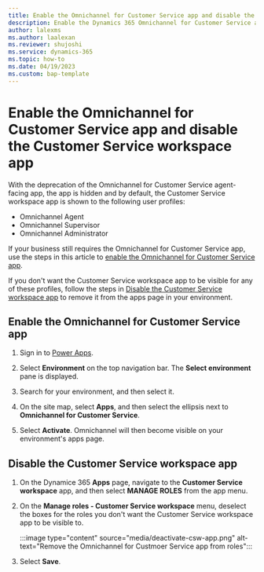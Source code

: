 ```yaml
---
title: Enable the Omnichannel for Customer Service app and disable the Customer Service workspace app for Omnichannel users
description: Enable the Dynamics 365 Omnichannel for Customer Service app and disable the Customer Service workspace app for Omnichannel users
author: lalexms
ms.author: laalexan
ms.reviewer: shujoshi
ms.service: dynamics-365 
ms.topic: how-to
ms.date: 04/19/2023
ms.custom: bap-template
---
```


# Enable the Omnichannel for Customer Service app and disable the Customer Service workspace app

With the deprecation of the Omnichannel for Customer Service agent-facing app, the app is hidden and by default, the Customer Service workspace app is shown to the following user profiles:

- Omnichannel Agent
- Omnichannel Supervisor
- Omnichannel Administrator

If your business still requires the Omnichannel for Customer Service app, use the steps in this article to [enable the Omnichannel for Customer Service app](#enable-the-omnichannel-for-customer-service-app).

If you don't want the Customer Service workspace app to be visible for any of these profiles, follow the steps in [Disable the Customer Service workspace app](#disable-the-customer-service-workspace-app) to remove it from the apps page in your environment.

## Enable the Omnichannel for Customer Service app 

1. Sign in to [Power Apps](https://go.microsoft.com/fwlink/p/?linkid=2142083).

1. Select **Environment** on the top navigation bar. The **Select environment** pane is displayed.

1. Search for your environment, and then select it.

1. On the site map, select **Apps**, and then select the ellipsis next to **Omnichannel for Customer Service**.

1. Select **Activate**. Omnichannel will then become visible on your environment's apps page.
    

## Disable the Customer Service workspace app

1. On the Dynamice 365 **Apps** page, navigate to the **Customer Service workspace** app, and then select **MANAGE ROLES** from the app menu.

1. On the **Manage roles - Customer Service workspace** menu, deselect the boxes for the roles you don't want the Customer Service workspace app to be visible to.

   :::image type="content" source="media/deactivate-csw-app.png" alt-text="Remove the Omnichannel for Custmoer Service app from roles":::

1. Select **Save**.



